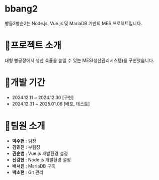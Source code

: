 <h1>bbang2</h1>
빵돌2빵순2는 Node.js, Vue.js 및 MariaDB 기반의 MES 프로젝트입니다.


<h1>🍞프로젝트 소개</h1>
대형 빵공장에서 생산 효율을 높일 수 있는 MES(생산관리시스템)을 구현했습니다.


<h1>🥖개발 기간</h1>

+ 2024.12.11 ~ 2024.12.30 [구현]
+ 2024.12.31 ~ 2025.01.06 [배포, 테스트]


<h1>🥐팀원 소개</h1>

+ **박주현** : 팀장
+ **김민진** : 부팀장
+ **권순범** : Vue.js 개발환경 설정
+ **신강현** : Node.js 개발환경 설정
+ **배서진** : MariaDB 구축
+ **박소현** : Git 관리
